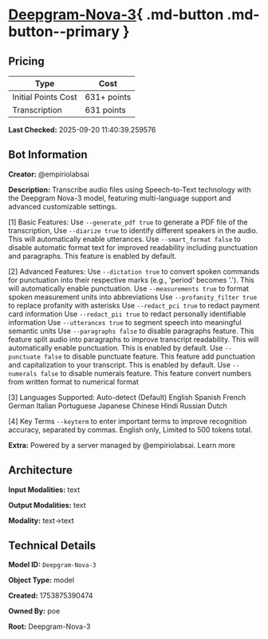 # [Deepgram-Nova-3](https://poe.com/Deepgram-Nova-3){ .md-button .md-button--primary }

## Pricing

| Type | Cost |
|------|------|
| Initial Points Cost | 631+ points |
| Transcription | 631 points |

**Last Checked:** 2025-09-20 11:40:39.259576


## Bot Information

**Creator:** @empiriolabsai

**Description:** Transcribe audio files using Speech-to-Text technology with the Deepgram Nova-3 model, featuring multi-language support and advanced customizable settings.

[1] Basic Features: 
Use `--generate_pdf true` to generate a PDF file of the transcription, 
Use `--diarize true` to identify different speakers in the audio. This will automatically enable utterances.
Use `--smart_format false` to disable automatic format text for improved readability including punctuation and paragraphs. This feature is enabled by default.

[2] Advanced Features:
Use `--dictation true` to convert spoken commands for punctuation into their respective marks (e.g., 'period' becomes '.'). This will automatically enable punctuation.
Use `--measurements true` to format spoken measurement units into abbreviations
Use `--profanity_filter true` to replace profanity with asterisks
Use `--redact_pci true` to redact payment card information
Use `--redact_pii true` to redact personally identifiable information
Use `--utterances true` to segment speech into meaningful semantic units
Use `--paragraphs false` to disable paragraphs feature. This feature split audio into paragraphs to improve transcript readability. This will automatically enable punctuation. This is enabled by default.
Use `--punctuate false` to disable punctuate feature. This feature add punctuation and capitalization to your transcript. This is enabled by default.
Use `--numerals false` to disable numerals feature. This feature convert numbers from written format to numerical format

[3] Languages Supported:
Auto-detect (Default)
English
Spanish
French
German
Italian
Portuguese
Japanese
Chinese
Hindi
Russian
Dutch

[4] Key Terms `--keyterm` to enter important terms to improve recognition accuracy, separated by commas. English only, Limited to 500 tokens total.

**Extra:** Powered by a server managed by @empiriolabsai. Learn more


## Architecture

**Input Modalities:** text

**Output Modalities:** text

**Modality:** text->text


## Technical Details

**Model ID:** `Deepgram-Nova-3`

**Object Type:** model

**Created:** 1753875390474

**Owned By:** poe

**Root:** Deepgram-Nova-3
